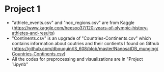 # Project 1
- "athlete_events.csv" and "noc_regions.csv" are from Kaggle (https://www.kaggle.com/heesoo37/120-years-of-olympic-history-athletes-and-results)
- "Continents.csv" is an upgrade of "Countries-Continents.csv" which contains information about coutries and their contients I found on Github (https://github.com/dbouquin/IS_608/blob/master/NanosatDB_munging/Countries-Continents.csv)
- All the codes for preprocessing and visualizations are in "Project 1.ipynb"

